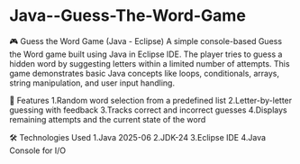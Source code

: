 # Java--Guess-The-Word-Game
🎮 Guess the Word Game (Java - Eclipse) 
A simple console-based Guess the Word game built using Java in Eclipse IDE. The player tries to guess a hidden word by suggesting letters within a limited number of attempts. This game demonstrates basic Java concepts like loops, conditionals, arrays, string manipulation, and user input handling.  

🚀 Features
1.Random word selection from a predefined list
2.Letter-by-letter guessing with feedback
3.Tracks correct and incorrect guesses
4.Displays remaining attempts and the current state of the word

🛠️ Technologies Used
1.Java 2025-06
2.JDK-24 
3.Eclipse IDE
4.Java Console for I/O
